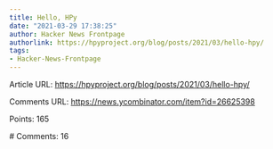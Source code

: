 ```yaml
---
title: Hello, HPy
date: "2021-03-29 17:38:25"
author: Hacker News Frontpage
authorlink: https://hpyproject.org/blog/posts/2021/03/hello-hpy/
tags:
- Hacker-News-Frontpage
---
```


<p>Article URL: <a href="https://hpyproject.org/blog/posts/2021/03/hello-hpy/">https://hpyproject.org/blog/posts/2021/03/hello-hpy/</a></p>
<p>Comments URL: <a href="https://news.ycombinator.com/item?id=26625398">https://news.ycombinator.com/item?id=26625398</a></p>
<p>Points: 165</p>
<p># Comments: 16</p>
